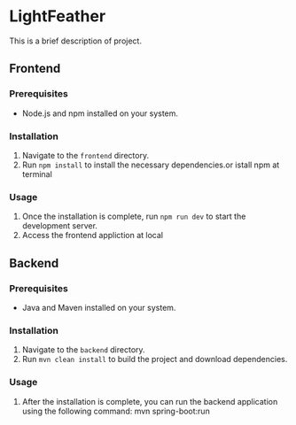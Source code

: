 # LightFeather

This is a brief description of project.

## Frontend

### Prerequisites
- Node.js and npm installed on your system.

### Installation
1. Navigate to the `frontend` directory.
2. Run `npm install` to install the necessary dependencies.or  istall npm at terminal

### Usage
1. Once the installation is complete, run `npm run dev` to start the development server.
2. Access the frontend appliction at local

## Backend

### Prerequisites
- Java and Maven installed on your system.

### Installation

1. Navigate to the `backend` directory.
2. Run `mvn clean install` to build the project and download dependencies.

### Usage
1. After the installation is complete, you can run the backend application using the following command:
mvn spring-boot:run
